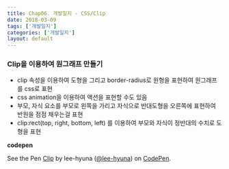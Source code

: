 ```yaml
---
title: Chap06. 개발일지 - CSS/Clip
date: 2018-03-09
tags: ['개발일지']
categories: ['개발일지']
layout: default 
---
```


### Clip을 이용하여 원그래프 만들기
- clip 속성을 이용하여 도형을 그리고 border-radius로 원형을 표현하여 원그래프를 css로 표현
- css animation을 이용하여 액션을 표현할 수도 있음
- 부모, 자식 요소를 부모로 왼쪽을 가리고 자식으로 반대도형을 오른쪽에 표현하여 반원을 점점 채우는걸 표현
- clip:rect(top, right, bottom, left) 를 이용하여 부모와 자식이 정반대의 수치로 도형을 표현


**codepen**
<p data-height="265" data-theme-id="light" data-slug-hash="wmwNvx" data-default-tab="css,result" data-user="lee-hyuna" data-embed-version="2" data-pen-title="Clip" class="codepen">See the Pen <a href="https://codepen.io/lee-hyuna/pen/wmwNvx/">Clip</a> by lee-hyuna (<a href="https://codepen.io/lee-hyuna">@lee-hyuna</a>) on <a href="https://codepen.io">CodePen</a>.</p>
<script async src="https://static.codepen.io/assets/embed/ei.js"></script>
